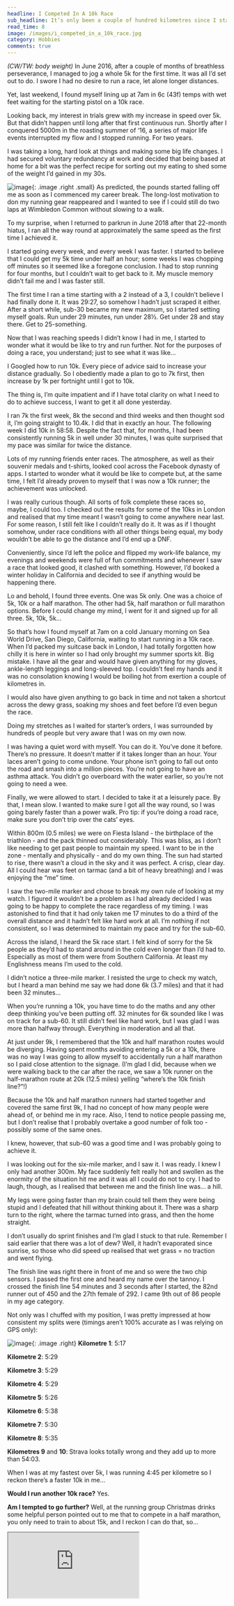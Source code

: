 ```yaml
---
headline: I Competed In A 10k Race
sub_headline: It’s only been a couple of hundred kilometres since I started being able to run 5k without stopping
read_time: 8
image: /images/i_competed_in_a_10k_race.jpg
category: Hobbies
comments: true
---
```


*(CW/TW: body weight)* In June 2016, after a couple of months of breathless perseverance, I managed to jog a whole 5k for the first time.  It was all I’d set out to do.  I swore I had no desire to run a race, let alone longer distances.

Yet, last weekend, I found myself lining up at 7am in 6c (43f) temps with wet feet waiting for the starting pistol on a 10k race.

Looking back, my interest in trials grew with my increase in speed over 5k.  But that didn’t happen until long after that first continuous run.  Shortly after I conquered 5000m in the roasting summer of ‘16, a series of major life events interrupted my flow and I stopped running.  For two years.

I was taking a long, hard look at things and making some big life changes.  I had secured voluntary redundancy at work and decided that being based at home for a bit was the perfect recipe for sorting out my eating to shed some of the weight I’d gained in my 30s.

![image](/images/i_competed_in_a_10k_race_then_and_now.jpg){: .image .right .small}
As predicted, the pounds started falling off me as soon as I commenced my career break.  The long-lost motivation to don my running gear reappeared and I wanted to see if I could still do two laps at Wimbledon Common without slowing to a walk.

To my surprise, when I returned to parkrun in June 2018 after that 22-month hiatus, I ran all the way round at approximately the same speed as the first time I achieved it.

I started going every week, and every week I was faster.  I started to believe that I could get my 5k time under half an hour; some weeks I was chopping off minutes so it seemed like a foregone conclusion.  I had to stop running for four months, but I couldn’t wait to get back to it.  My muscle memory didn’t fail me and I was faster still.

The first time I ran a time starting with a 2 instead of a 3, I couldn’t believe I had finally done it.  It was 29:27, so somehow I hadn’t just scraped it either.  After a short while, sub-30 became my new maximum, so I started setting myself goals.  Run under 29 minutes, run under 28½.  Get under 28 and stay there.  Get to 25-something.

Now that I was reaching speeds I didn’t know I had in me, I started to wonder what it would be like to try and run further.  Not for the purposes of doing a race, you understand; just to see what it was like...

I Googled how to run 10k.  Every piece of advice said to increase your distance gradually.  So I obediently made a plan to go to 7k first, then increase by 1k per fortnight until I got to 10k.

The thing is, I’m quite impatient and if I have total clarity on what I need to do to achieve success, I want to get it all done yesterday.

I ran 7k the first week, 8k the second and third weeks and then thought sod it, I’m going straight to 10.4k.  I did that in exactly an hour.  The following week I did 10k in 58:58.  Despite the fact that, for months, I had been consistently running 5k in well under 30 minutes, I was quite surprised that my pace was similar for twice the distance.

Lots of my running friends enter races.  The atmosphere, as well as their souvenir medals and t-shirts, looked cool across the Facebook dynasty of apps.  I started to wonder what it would be like to compete but, at the same time, I felt I’d already proven to myself that I was now a 10k runner; the achievement was unlocked.

I was really curious though.  All sorts of folk complete these races so, maybe, I could too.  I checked out the results for some of the 10ks in London and realised that my time meant I wasn’t going to come anywhere near last.  For some reason, I still felt like I couldn’t really do it.  It was as if I thought somehow, under race conditions with all other things being equal, my body wouldn’t be able to go the distance and I’d end up a DNF.

Conveniently, since I’d left the police and flipped my work-life balance, my evenings and weekends were full of fun commitments and whenever I saw a race that looked good, it clashed with something.  However, I’d booked a winter holiday in California and decided to see if anything would be happening there.

Lo and behold, I found three events.  One was 5k only.  One was a choice of 5k, 10k or a half marathon.  The other had 5k, half marathon or full marathon options.  Before I could change my mind, I went for it and signed up for all three.  5k, 10k, 5k...

So that’s how I found myself at 7am on a cold January morning on Sea World Drive, San Diego, California, waiting to start running in a 10k race.  When I’d packed my suitcase back in London, I had totally forgotten how chilly it is here in winter so I had only brought my summer sports kit.  Big mistake.  I have all the gear and would have given anything for my gloves, ankle-length leggings and long-sleeved top.  I couldn’t feel my hands and it was no consolation knowing I would be boiling hot from exertion a couple of kilometres in.

I would also have given anything to go back in time and not taken a shortcut across the dewy grass, soaking my shoes and feet before I’d even begun the race.

Doing my stretches as I waited for starter’s orders, I was surrounded by hundreds of people but very aware that I was on my own now.

I was having a quiet word with myself.  You can do it.  You’ve done it before.  There’s no pressure.  It doesn’t matter if it takes longer than an hour.  Your laces aren’t going to come undone.  Your phone isn’t going to fall out onto the road and smash into a million pieces.  You’re not going to have an asthma attack.  You didn’t go overboard with the water earlier, so you’re not going to need a wee.

Finally, we were allowed to start.  I decided to take it at a leisurely pace.  By that, I mean slow.  I wanted to make sure I got all the way round, so I was going barely faster than a power walk.  Pro tip: if you’re doing a road race, make sure you don’t trip over the cats’ eyes.

Within 800m (0.5 miles) we were on Fiesta Island - the birthplace of the triathlon - and the pack thinned out considerably.  This was bliss, as I don’t like needing to get past people to maintain my speed.  I want to be in the zone - mentally and physically - and do my own thing.  The sun had started to rise, there wasn’t a cloud in the sky and it was perfect.  A crisp, clear day.  All I could hear was feet on tarmac (and a bit of heavy breathing) and I was enjoying the “me” time.

I saw the two-mile marker and chose to break my own rule of looking at my watch.  I figured it wouldn’t be a problem as I had already decided I was going to be happy to complete the race regardless of my timing.  I was astonished to find that it had only taken me 17 minutes to do a third of the overall distance and it hadn’t felt like hard work at all.  I’m nothing if not consistent, so I was determined to maintain my pace and try for the sub-60.

Across the island, I heard the 5k race start.  I felt kind of sorry for the 5k people as they’d had to stand around in the cold even longer than I’d had to.  Especially as most of them were from Southern California.  At least my Englishness means I’m used to the cold.

I didn’t notice a three-mile marker.  I resisted the urge to check my watch, but I heard a man behind me say we had done 6k (3.7 miles) and that it had been 32 minutes...

When you’re running a 10k, you have time to do the maths and any other deep thinking you’ve been putting off.  32 minutes for 6k sounded like I was on track for a sub-60.  It still didn’t feel like hard work, but I was glad I was more than halfway through.  Everything in moderation and all that.

At just under 9k, I remembered that the 10k and half marathon routes would be diverging.  Having spent months avoiding entering a 5k or a 10k, there was no way I was going to allow myself to accidentally run a half marathon so I paid close attention to the signage.  (I’m glad I did, because when we were walking back to the car after the race, we saw a 10k runner on the half-marathon route at 20k (12.5 miles) yelling “where’s the 10k finish line?”!)

Because the 10k and half marathon runners had started together and covered the same first 9k, I had no concept of how many people were ahead of, or behind me in my race.  Also, I tend to notice people passing me, but I don’t realise that I probably overtake a good number of folk too - possibly some of the same ones.

I knew, however, that sub-60 was a good time and I was probably going to achieve it.

I was looking out for the six-mile marker, and I saw it.  I was ready.  I knew I only had another 300m.  My face suddenly felt really hot and swollen as the enormity of the situation hit me and it was all I could do not to cry.  I had to laugh, though, as I realised that between me and the finish line was... a hill.

My legs were going faster than my brain could tell them they were being stupid and I defeated that hill without thinking about it.  There was a sharp turn to the right, where the tarmac turned into grass, and then the home straight.

I don’t usually do sprint finishes and I’m glad I stuck to that rule.  Remember I said earlier that there was a lot of dew?  Well, it hadn’t evaporated since sunrise, so those who did speed up realised that wet grass = no traction and went flying.

The finish line was right there in front of me and so were the two chip sensors.  I passed the first one and heard my name over the tannoy.  I crossed the finish line 54 minutes and 3 seconds after I started, the 82nd runner out of 450 and the 27th female of 292.  I came 9th out of 86 people in my age category.

Not only was I chuffed with my position, I was pretty impressed at how consistent my splits were (timings aren’t 100% accurate as I was relying on GPS only):

![image](/images/i_competed_in_a_10k_race_timings.jpg){: .image .right}
**Kilometre 1**: 5:17

**Kilometre 2**: 5:29

**Kilometre 3**: 5:29

**Kilometre 4**: 5:29

**Kilometre 5**: 5:26

**Kilometre 6**: 5:38

**Kilometre 7**: 5:30

**Kilometre 8**: 5:35

**Kilometres 9** and **10**: Strava looks totally wrong and they add up to more than 54:03.

When I was at my fastest over 5k, I was running 4:45 per kilometre so I reckon there’s a faster 10k in me...

**Would I run another 10k race?**  Yes.

**Am I tempted to go further?**  Well, at the running group Christmas drinks some helpful person pointed out to me that to compete in a half marathon, you only need to train to about 15k, and I reckon I can do that, so...

<div class="embed-responsive embed-responsive-16by9">
  <iframe class="embed-responsive-item" src="https://www.youtube.com/embed/WwsApyDAZJ8" allowfullscreen></iframe>
</div><br/>